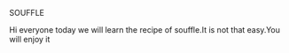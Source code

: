  SOUFFLE
 
 Hi everyone today we will learn the recipe of souffle.It is not that easy.You will enjoy it